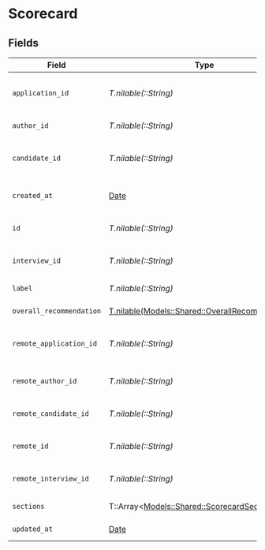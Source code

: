 # Scorecard


## Fields

| Field                                                                                            | Type                                                                                             | Required                                                                                         | Description                                                                                      | Example                                                                                          |
| ------------------------------------------------------------------------------------------------ | ------------------------------------------------------------------------------------------------ | ------------------------------------------------------------------------------------------------ | ------------------------------------------------------------------------------------------------ | ------------------------------------------------------------------------------------------------ |
| `application_id`                                                                                 | *T.nilable(::String)*                                                                            | :heavy_minus_sign:                                                                               | The application ID associated with the scorecard                                                 | 1011-12                                                                                          |
| `author_id`                                                                                      | *T.nilable(::String)*                                                                            | :heavy_minus_sign:                                                                               | The author ID of the scorecard                                                                   | 1617-18                                                                                          |
| `candidate_id`                                                                                   | *T.nilable(::String)*                                                                            | :heavy_minus_sign:                                                                               | The candidate ID associated with the scorecard                                                   | 5678-9                                                                                           |
| `created_at`                                                                                     | [Date](https://ruby-doc.org/stdlib-2.6.1/libdoc/date/rdoc/Date.html)                             | :heavy_minus_sign:                                                                               | The creation date of the scorecard                                                               | 2021-01-01T00:00:00.000Z                                                                         |
| `id`                                                                                             | *T.nilable(::String)*                                                                            | :heavy_minus_sign:                                                                               | Unique identifier                                                                                | 8187e5da-dc77-475e-9949-af0f1fa4e4e3                                                             |
| `interview_id`                                                                                   | *T.nilable(::String)*                                                                            | :heavy_minus_sign:                                                                               | The interview ID associated with the scorecard                                                   | 1314-15                                                                                          |
| `label`                                                                                          | *T.nilable(::String)*                                                                            | :heavy_minus_sign:                                                                               | The label of the scorecard                                                                       | Technical Interview                                                                              |
| `overall_recommendation`                                                                         | [T.nilable(Models::Shared::OverallRecommendation)](../../models/shared/overallrecommendation.md) | :heavy_minus_sign:                                                                               | The overall recommendation                                                                       | recommended                                                                                      |
| `remote_application_id`                                                                          | *T.nilable(::String)*                                                                            | :heavy_minus_sign:                                                                               | Provider's unique identifier of the application                                                  | e3cb75bf-aa84-466e-a6c1-b8322b257a48                                                             |
| `remote_author_id`                                                                               | *T.nilable(::String)*                                                                            | :heavy_minus_sign:                                                                               | Provider's unique identifier of the author                                                       | e3cb75bf-aa84-466e-a6c1-b8322b257a48                                                             |
| `remote_candidate_id`                                                                            | *T.nilable(::String)*                                                                            | :heavy_minus_sign:                                                                               | Provider's unique identifier of the candidate                                                    | e3cb75bf-aa84-466e-a6c1-b8322b257a48                                                             |
| `remote_id`                                                                                      | *T.nilable(::String)*                                                                            | :heavy_minus_sign:                                                                               | Provider's unique identifier                                                                     | 8187e5da-dc77-475e-9949-af0f1fa4e4e3                                                             |
| `remote_interview_id`                                                                            | *T.nilable(::String)*                                                                            | :heavy_minus_sign:                                                                               | Provider's unique identifier of the interview                                                    | e3cb75bf-aa84-466e-a6c1-b8322b257a48                                                             |
| `sections`                                                                                       | T::Array<[Models::Shared::ScorecardSection](../../models/shared/scorecardsection.md)>            | :heavy_minus_sign:                                                                               | The sections in the scorecard                                                                    |                                                                                                  |
| `updated_at`                                                                                     | [Date](https://ruby-doc.org/stdlib-2.6.1/libdoc/date/rdoc/Date.html)                             | :heavy_minus_sign:                                                                               | The update date of the scorecard                                                                 | 2021-01-01T00:00:00.000Z                                                                         |